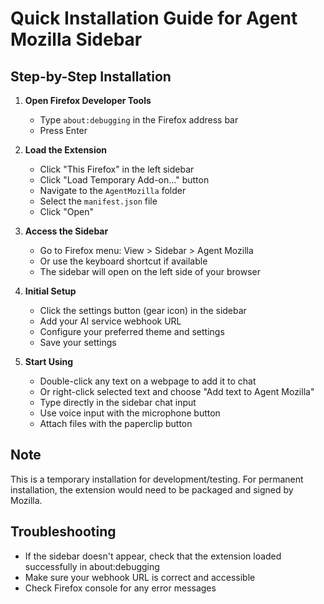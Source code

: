 # Quick Installation Guide for Agent Mozilla Sidebar

## Step-by-Step Installation

1. **Open Firefox Developer Tools**
   - Type `about:debugging` in the Firefox address bar
   - Press Enter

2. **Load the Extension**
   - Click "This Firefox" in the left sidebar
   - Click "Load Temporary Add-on..." button
   - Navigate to the `AgentMozilla` folder
   - Select the `manifest.json` file
   - Click "Open"

3. **Access the Sidebar**
   - Go to Firefox menu: View > Sidebar > Agent Mozilla
   - Or use the keyboard shortcut if available
   - The sidebar will open on the left side of your browser

4. **Initial Setup**
   - Click the settings button (gear icon) in the sidebar
   - Add your AI service webhook URL
   - Configure your preferred theme and settings
   - Save your settings

5. **Start Using**
   - Double-click any text on a webpage to add it to chat
   - Or right-click selected text and choose "Add text to Agent Mozilla"
   - Type directly in the sidebar chat input
   - Use voice input with the microphone button
   - Attach files with the paperclip button

## Note
This is a temporary installation for development/testing. For permanent installation, the extension would need to be packaged and signed by Mozilla.

## Troubleshooting
- If the sidebar doesn't appear, check that the extension loaded successfully in about:debugging
- Make sure your webhook URL is correct and accessible
- Check Firefox console for any error messages